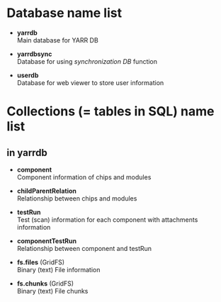 # Database name list
* **yarrdb** <br>
Main database for YARR DB

* **yarrdbsync** <br>
Database for using _synchronization DB_ function

* **userdb** <br>
Database for web viewer to store user information


# Collections (= tables in SQL) name list
## in **yarrdb**
* **component** <br>
Component information of chips and modules 

* **childParentRelation** <br>
Relationship between chips and modules 

* **testRun** <br>
Test (scan) information for each component with attachments information

* **componentTestRun** <br>
Relationship between component and testRun

* **fs.files** (GridFS) <br>
Binary (text) File information

* **fs.chunks** (GridFS) <br>
Binary (text) File chunks
